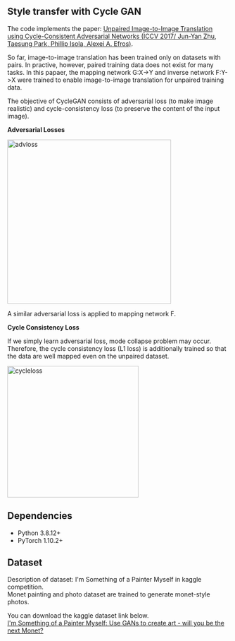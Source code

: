 ## Style transfer with Cycle GAN
The code implements the paper: [Unpaired Image-to-Image Translation using Cycle-Consistent Adversarial Networks (ICCV 2017/ Jun-Yan Zhu, Taesung Park, Phillip Isola, Alexei A. Efros)](https://arxiv.org/abs/1703.10593).

So far, image-to-image translation has been trained only on datasets with pairs. In practive, however, paired training data does not exist for many tasks.
In this papaer, the mapping network G:X->Y and inverse network F:Y->X were trained to enable image-to-image translation for unpaired training data.

The objective of CycleGAN consists of adversarial loss (to make image realistic) and cycle-consistency loss (to preserve the content of the input image).

**Adversarial Losses**

<img width="372" alt="advloss" src="https://user-images.githubusercontent.com/37526521/155486892-f7af2ae1-12c4-483f-9de9-645ec5f9a401.png">

A similar adversarial loss is applied to mapping network F.  

**Cycle Consistency Loss**

If we simply learn adversarial loss, mode collapse problem may occur. Therefore, the cycle consistency loss (L1 loss) is additionally trained so that the data are well mapped even on the unpaired dataset.

<img width="298" alt="cycleloss" src="https://user-images.githubusercontent.com/37526521/155486909-7c84efa4-f753-4864-a2f0-06f65f9b012f.png">

## Dependencies
+ Python 3.8.12+
+ PyTorch 1.10.2+

## Dataset
Description of dataset: I'm Something of a Painter Myself in kaggle competition.  
Monet painting and photo dataset are trained to generate monet-style photos.

You can download the kaggle dataset link below.  
[I'm Something of a Painter Myself: Use GANs to create art - will you be the next Monet?](https://www.kaggle.com/c/gan-getting-started/data)
